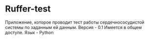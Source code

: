 # Ruffer-test
Приложение, которое проводит тест работы сердечнососудистой системы по заданным ей данным.
Версия - 0.1
Имеется в общем доступе.
Язык - Python
